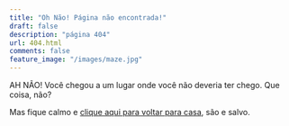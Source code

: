 ```yaml
---
title: "Oh Não! Página não encontrada!"
draft: false
description: "página 404"
url: 404.html
comments: false
feature_image: "/images/maze.jpg"
---
```


AH NÃO! Você chegou a um lugar onde você não deveria ter chego. Que coisa, não?

Mas fique calmo e [clique aqui para voltar para casa](/), são e salvo.
